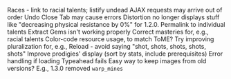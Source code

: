 Races - link to racial talents; listify undead
AJAX requests may arrive out of order
Undo Close Tab may cause errors
Distortion no longer displays stuff like "decreasing physical resistance by 0%" for 1.2.0.
Permalink to individual talents
Extract Gems isn't working properly
Correct masteries for, e.g., racial talents
Color-code resource usage, to match ToME?
Try improving pluralization for, e.g., Reload - avoid saying "shot, shots, shots, shots, shots"
Improve prodigies' display (sort by stats, include prerequisites)
Error handling if loading Typeahead fails
Easy way to keep images from old versions?  E.g., 1.3.0 removed `warp_mines`
